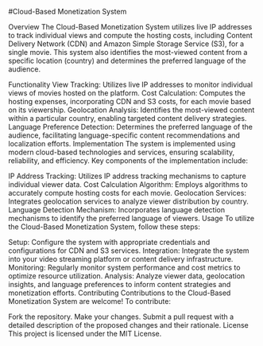 
#Cloud-Based Monetization System

Overview
The Cloud-Based Monetization System utilizes live IP addresses to track individual views and compute the hosting costs, including Content Delivery Network (CDN) and Amazon Simple Storage Service (S3), for a single movie. This system also identifies the most-viewed content from a specific location (country) and determines the preferred language of the audience.

Functionality
View Tracking: Utilizes live IP addresses to monitor individual views of movies hosted on the platform.
Cost Calculation: Computes the hosting expenses, incorporating CDN and S3 costs, for each movie based on its viewership.
Geolocation Analysis: Identifies the most-viewed content within a particular country, enabling targeted content delivery strategies.
Language Preference Detection: Determines the preferred language of the audience, facilitating language-specific content recommendations and localization efforts.
Implementation
The system is implemented using modern cloud-based technologies and services, ensuring scalability, reliability, and efficiency. Key components of the implementation include:

IP Address Tracking: Utilizes IP address tracking mechanisms to capture individual viewer data.
Cost Calculation Algorithm: Employs algorithms to accurately compute hosting costs for each movie.
Geolocation Services: Integrates geolocation services to analyze viewer distribution by country.
Language Detection Mechanism: Incorporates language detection mechanisms to identify the preferred language of viewers.
Usage
To utilize the Cloud-Based Monetization System, follow these steps:

Setup: Configure the system with appropriate credentials and configurations for CDN and S3 services.
Integration: Integrate the system into your video streaming platform or content delivery infrastructure.
Monitoring: Regularly monitor system performance and cost metrics to optimize resource utilization.
Analysis: Analyze viewer data, geolocation insights, and language preferences to inform content strategies and monetization efforts.
Contributing
Contributions to the Cloud-Based Monetization System are welcome! To contribute:

Fork the repository.
Make your changes.
Submit a pull request with a detailed description of the proposed changes and their rationale.
License
This project is licensed under the MIT License.
